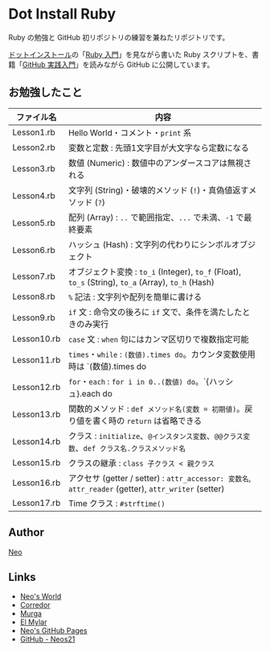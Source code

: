 # Dot Install Ruby

Ruby の勉強と GitHub 初リポジトリの練習を兼ねたリポジトリです。

[ドットインストール](https://dotinstall.com/)の「[Ruby 入門](https://dotinstall.com/lessons/basic_ruby_v2)」を見ながら書いた Ruby スクリプトを、書籍「[GitHub 実践入門](https://gihyo.jp/book/2014/978-4-7741-6366-6)」を読みながら GitHub に公開しています。


## お勉強したこと

| ファイル名  | 内容 |
|-------------|------|
| Lesson1.rb  | Hello World・コメント・`print` 系 |
| Lesson2.rb  | 変数と定数 : 先頭1文字目が大文字なら定数になる |
| Lesson3.rb  | 数値 (Numeric) : 数値中のアンダースコアは無視される |
| Lesson4.rb  | 文字列 (String)・破壊的メソッド (`!`)・真偽値返すメソッド (`?`) |
| Lesson5.rb  | 配列 (Array) : `..` で範囲指定、`...` で未満、`-1` で最終要素 |
| Lesson6.rb  | ハッシュ (Hash) : 文字列の代わりにシンボルオブジェクト |
| Lesson7.rb  | オブジェクト変換 : `to_i` (Integer), `to_f` (Float), `to_s` (String), `to_a` (Array), `to_h` (Hash) |
| Lesson8.rb  | `%` 記法 : 文字列や配列を簡単に書ける |
| Lesson9.rb  | `if` 文 : 命令文の後ろに `if` 文で、条件を満たしたときのみ実行 |
| Lesson10.rb | `case` 文 : `when` 句にはカンマ区切りで複数指定可能 |
| Lesson11.rb | `times`・`while` : `(数値).times do`。カウンタ変数使用時は `(数値).times do |i|` |
| Lesson12.rb | `for`・`each` : `for i in 0..(数値) do`。`{ハッシュ}.each do |key, value|` |
| Lesson13.rb | 関数的メソッド : `def メソッド名(変数 = 初期値)`。戻り値を書く時の `return` は省略できる |
| Lesson14.rb | クラス : `initialize`、`@インスタンス変数`、`@@クラス変数`、`def クラス名.クラスメソッド名` |
| Lesson15.rb | クラスの継承 : `class 子クラス < 親クラス` |
| Lesson16.rb | アクセサ (getter / setter) : `attr_accessor: 変数名`, `attr_reader` (getter), `attr_writer` (setter) |
| Lesson17.rb | Time クラス : `#strftime()` |


## Author

[Neo](http://neo.s21.xrea.com/)


## Links

- [Neo's World](http://neo.s21.xrea.com/)
- [Corredor](https://neos21.hatenablog.com/)
- [Murga](https://neos21.hatenablog.jp/)
- [El Mylar](https://neos21.hateblo.jp/)
- [Neo's GitHub Pages](https://neos21.github.io/)
- [GitHub - Neos21](https://github.com/Neos21/)
